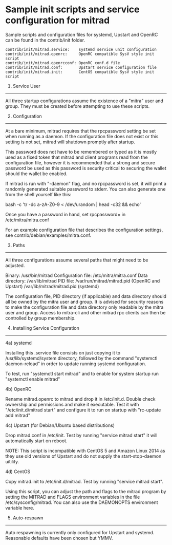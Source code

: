 Sample init scripts and service configuration for mitrad
==========================================================

Sample scripts and configuration files for systemd, Upstart and OpenRC
can be found in the contrib/init folder.

    contrib/init/mitrad.service:    systemd service unit configuration
    contrib/init/mitrad.openrc:     OpenRC compatible SysV style init script
    contrib/init/mitrad.openrcconf: OpenRC conf.d file
    contrib/init/mitrad.conf:       Upstart service configuration file
    contrib/init/mitrad.init:       CentOS compatible SysV style init script

1. Service User
---------------------------------

All three startup configurations assume the existence of a "mitra" user
and group.  They must be created before attempting to use these scripts.

2. Configuration
---------------------------------

At a bare minimum, mitrad requires that the rpcpassword setting be set
when running as a daemon.  If the configuration file does not exist or this
setting is not set, mitrad will shutdown promptly after startup.

This password does not have to be remembered or typed as it is mostly used
as a fixed token that mitrad and client programs read from the configuration
file, however it is recommended that a strong and secure password be used
as this password is security critical to securing the wallet should the
wallet be enabled.

If mitrad is run with "-daemon" flag, and no rpcpassword is set, it will
print a randomly generated suitable password to stderr.  You can also
generate one from the shell yourself like this:

bash -c 'tr -dc a-zA-Z0-9 < /dev/urandom | head -c32 && echo'

Once you have a password in hand, set rpcpassword= in /etc/mitra/mitra.conf

For an example configuration file that describes the configuration settings,
see contrib/debian/examples/mitra.conf.

3. Paths
---------------------------------

All three configurations assume several paths that might need to be adjusted.

Binary:              /usr/bin/mitrad
Configuration file:  /etc/mitra/mitra.conf
Data directory:      /var/lib/mitrad
PID file:            /var/run/mitrad/mitrad.pid (OpenRC and Upstart)
                     /var/lib/mitrad/mitrad.pid (systemd)

The configuration file, PID directory (if applicable) and data directory
should all be owned by the mitra user and group.  It is advised for security
reasons to make the configuration file and data directory only readable by the
mitra user and group.  Access to mitra-cli and other mitrad rpc clients
can then be controlled by group membership.

4. Installing Service Configuration
-----------------------------------

4a) systemd

Installing this .service file consists on just copying it to
/usr/lib/systemd/system directory, followed by the command
"systemctl daemon-reload" in order to update running systemd configuration.

To test, run "systemctl start mitrad" and to enable for system startup run
"systemctl enable mitrad"

4b) OpenRC

Rename mitrad.openrc to mitrad and drop it in /etc/init.d.  Double
check ownership and permissions and make it executable.  Test it with
"/etc/init.d/mitrad start" and configure it to run on startup with
"rc-update add mitrad"

4c) Upstart (for Debian/Ubuntu based distributions)

Drop mitrad.conf in /etc/init.  Test by running "service mitrad start"
it will automatically start on reboot.

NOTE: This script is incompatible with CentOS 5 and Amazon Linux 2014 as they
use old versions of Upstart and do not supply the start-stop-daemon uitility.

4d) CentOS

Copy mitrad.init to /etc/init.d/mitrad. Test by running "service mitrad start".

Using this script, you can adjust the path and flags to the mitrad program by
setting the MITRAD and FLAGS environment variables in the file
/etc/sysconfig/mitrad. You can also use the DAEMONOPTS environment variable here.

5. Auto-respawn
-----------------------------------

Auto respawning is currently only configured for Upstart and systemd.
Reasonable defaults have been chosen but YMMV.
